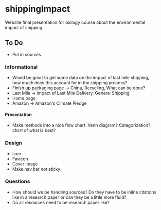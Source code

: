# shippingImpact
Website final presentation for biology course about the environmental impact of shipping

## To Do
* Put in sources
### Informational
* Would be great to get some data on the impact of last mile shipping, how much does this account for in the shipping process?
* Finish up packaging page -> China, Recycling, What can be done?
* Last Mile -> Impact of Last Mile Delivery, General Shipping
* Home page
* Amazon -> Amazon's Climate Pledge
#### Presentation
* Make methods into a nice flow chart. Venn diagram? Categorization? chart of what is best?

### Design
* Icon
* Favicon
* Cover image
* Make nav bar not sticky

### Questions
* How should we be handling sources? Do they have to be inline citations like in a research paper or can they be a little more fluid?
* Do all resources need to be research paper like?
